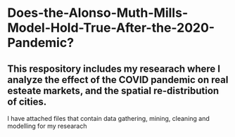 # Does-the-Alonso-Muth-Mills-Model-Hold-True-After-the-2020-Pandemic?
## This respository includes my researach where I analyze the effect of the COVID pandemic on real esteate markets, and the spatial re-distribution of cities.  
I have attached files that contain data gathering, mining, cleaning and modelling for my researach
